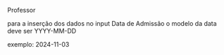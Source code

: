 Professor

para a inserção dos dados no input Data de Admissão o modelo da data deve ser YYYY-MM-DD

exemplo: 2024-11-03
